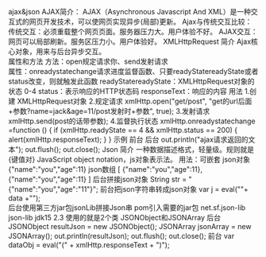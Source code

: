 ajax&json
AJAX简介：
    AJAX（Asynchronous Javascript And XML）是一种交互式的网页开发技术，可以使网页实现异步(局部)更新。
Ajax与传统交互比较：
    传统交互：必须重载整个网页页面。服务器压力大。用户体验不好。
    AJAX交互：网页可以局部刷新。服务区压力小。用户体验好。
XMLHttpRequest
    简介
        Ajax核心对象，用来与后台异步交互。   
    属性和方法
        方法：open规定请求你、send发射请求   
        属性：onreadystatechange请求进度监督函数、只要readyStatereadyState或者status改变，则就触发此函数
            readyStatereadyState：XMLHttpRequest对象的状态 0-4
            status：表示响应的HTTP状态码
            responseText：响应的内容
    用法
        1.创建    XMLHttpRequest对象
        2.规定请求   xmlHttp.open("get/post", "get的url后面+参数?name=jack&age=11/post发射时+参数", true);
        3.发射请求     xmlHttp.send(post的话带参数); 
        4.监督执行状态  xmlHttp.onreadystatechange =function () {
                              if (xmlHttp.readyState == 4 && xmlHttp.status == 200) {
                                  alert(xmlHttp.responseText);
                              }
                          }
    示例
        前台
            <script type="text/javascript">
                function 名字(){
                    //Step1 XMLHttpRequest对象创建  ，Microsoft.XMLHTTP 是ie5 6 的对象，老版本。
                    var xmlHttp;
                    if (window.XMLHttpRequest) {
                        xmlHttp = new XMLHttpRequest();   
                    } else {
                        xmlHttp = new ActiveXObject("Microsoft.XMLHTTP");
                    }   
                    //Step2 请求后台  
                    xmlHttp.open("get", "/ajaxRequest?name=jack&age=11", true);  //规定请求   
                    //规定请求的类型（post和get两种，post发生数据量无限制且安全）、
                    //规定请求的地址（get的话，发送数据放在地址后面。pos的话，sent(json String)）、
                    //规定请求的是否异步（true或者false）：true 程序可以一边运行一边处理请求 false只有处理完请求程序才能运行
                    xmlHttp.send(); // 发射请求
                    //Step3 响应后台 
                    xmlHttp.onreadystatechange = function () {
                        if (xmlHttp.readyState == 4 && xmlHttp.status == 200) {
                            alert(xmlHttp.responseText);
                        }
                    }
                    //onreadystatechange：readyState改变时，会触发onreadystatechange
                    //readyState：XMLHttpRequest对象的状态 0-4 
                        0 请求未初始化：已经创建了一个XMLHttpRequest对象
                        1 准备发送请求：经调用了open方法，已经准备好将一个请求发送到服务器端
                        2 请求已经发送：已经通过send方法把一个请求发送到服务器端，但是还没有收到一个响应
                        3 正在接收响应中：已经接收到HTTP响应头部信息，但是消息体部分还没有完全接收到
                        4 接收完响应：已经完成了HTTP响应的接收
                    //status: 表示响应的HTTP状态码
                        200：表示请求所希望的响应头或数据体成功响应返回。
                        404：客户端请求的资源不存在。
                        500：表示服务器端运行错误，导致了它无法完成响应。此时readSate==4 也会成立。
                    //responseText:字符串形式的响应数据
                    //responseXML:XML形式的响应数据
                 }
            </script>
        后台
            out.println("ajax请求返回的文本");
            out.flush();
            out.close();
Json
    简介
        一种数据描述格式，轻量级。规则就是 {键值对} JavaScript object notation，js对象表示法。
    用法：可嵌套
        json对象
            {"name":"you","age":11}
        json数组
            [
                {"name":"you","age":11},
                {"name":"you","age":11}
            ]
    后台拼接json对象
        String str = "{\"name\":\"you\",\"age\":\"11\"}";
    前台把json字符串转成json对象
        var j = eval(""+ data +"");  
后台使用第三方jar包jsonLib拼接Json串
    pom引入需要的jar包
         <dependency>
            <groupId>net.sf.json-lib</groupId>
            <artifactId>json-lib</artifactId>
            <classifier>jdk15</classifier>
            <version>2.3</version>
        </dependency>
    使用的就是2个类 JSONObject和JSONArray
    后台
        JSONObject resultJson = new JSONObject();
        JSONArray jsonArray = new JSONArray();
        out.println(resultJson);
        out.flush();
        out.close();
    前台
        var dataObj = eval("(" + xmlHttp.responseText + ")");
    
    